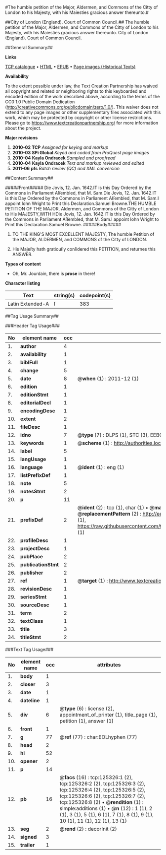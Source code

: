#The humble petition of the Major, Aldermen, and Commons of the Citty of London to his Majesty, with his Maiesties gracious answer thereunto.#

##City of London (England). Court of Common Council.##
The humble petition of the Major, Aldermen, and Commons of the Citty of London to his Majesty, with his Maiesties gracious answer thereunto.
City of London (England). Court of Common Council.

##General Summary##

**Links**

[TCP catalogue](http://www.ota.ox.ac.uk/tcp/)  • 
[HTML](http://tei.it.ox.ac.uk/tcp/Texts-HTML/free/A86/A86827.html)  • 
[EPUB](http://tei.it.ox.ac.uk/tcp/Texts-EPUB/free/A86/A86827.epub) • 
[Page images (Historical Texts)](https://historicaltexts.jisc.ac.uk/eebo-99872880e)

**Availability**

To the extent possible under law, the Text Creation Partnership has waived all copyright and related or neighboring rights to this keyboarded and encoded edition of the work described above, according to the terms of the CC0 1.0 Public Domain Dedication (http://creativecommons.org/publicdomain/zero/1.0/). This waiver does not extend to any page images or other supplementary files associated with this work, which may be protected by copyright or other license restrictions. Please go to https://www.textcreationpartnership.org/ for more information about the project.

**Major revisions**

1. __2010-02__ __TCP__ *Assigned for keying and markup*
1. __2010-03__ __SPi Global__ *Keyed and coded from ProQuest page images*
1. __2010-04__ __Kayla Ondracek__ *Sampled and proofread*
1. __2010-04__ __Kayla Ondracek__ *Text and markup reviewed and edited*
1. __2011-06__ __pfs__ *Batch review (QC) and XML conversion*

##Content Summary##

#####Front#####
Die Jovis, 12. Jan. 1642.IT is this Day Ordered by the Commons in Parliament Aſſembled, that M. Sam.Die Jovis, 12. Jan. 1642.IT is this Day Ordered by the Commons in Parliament Aſſembled, that M. Sam.I appoint Iohn Wright to Print this Declaration.Samuel Browne.THE HUMBLE PETITION OF THE MAJOR, Aldermen, and Commons of the Citty of London to His MAJESTY,WITH HDie Jovis, 12. Jan. 1642.IT is this Day Ordered by the Commons in Parliament Aſſembled, that M. Sam.I appoint Iohn Wright to Print this Declaration.Samuel Browne.
#####Body#####

1. TO THE KING'S MOST EXCELLENT MAJESTY, The humble Petition of the MAJOR, ALDERMEN, and COMMONS of the Citty of LONDON.

1. His Majeſty hath gratiouſly conſidered this PETITION, and returnes this ANSWER.

**Types of content**

  * Oh, Mr. Jourdain, there is **prose** in there!

**Character listing**


|Text|string(s)|codepoint(s)|
|---|---|---|
|Latin Extended-A|ſ|383|

##Tag Usage Summary##

###Header Tag Usage###

|No|element name|occ|attributes|
|---|---|---|---|
|1.|__author__|4||
|2.|__availability__|1||
|3.|__biblFull__|1||
|4.|__change__|5||
|5.|__date__|8| @__when__ (1) : 2011-12 (1)|
|6.|__edition__|1||
|7.|__editionStmt__|1||
|8.|__editorialDecl__|1||
|9.|__encodingDesc__|1||
|10.|__extent__|2||
|11.|__fileDesc__|1||
|12.|__idno__|7| @__type__ (7) : DLPS (1), STC (3), EEBO-CITATION (1), PROQUEST (1), VID (1)|
|13.|__keywords__|1| @__scheme__ (1) : http://authorities.loc.gov/ (1)|
|14.|__label__|5||
|15.|__langUsage__|1||
|16.|__language__|1| @__ident__ (1) : eng (1)|
|17.|__listPrefixDef__|1||
|18.|__note__|5||
|19.|__notesStmt__|2||
|20.|__p__|11||
|21.|__prefixDef__|2| @__ident__ (2) : tcp (1), char (1)  •  @__matchPattern__ (2) : ([0-9\-]+):([0-9IVX]+) (1), (.+) (1)  •  @__replacementPattern__ (2) : http://eebo.chadwyck.com/downloadtiff?vid=$1&page=$2 (1), https://raw.githubusercontent.com/textcreationpartnership/Texts/master/tcpchars.xml#$1 (1)|
|22.|__profileDesc__|1||
|23.|__projectDesc__|1||
|24.|__pubPlace__|2||
|25.|__publicationStmt__|2||
|26.|__publisher__|2||
|27.|__ref__|1| @__target__ (1) : http://www.textcreationpartnership.org/docs/. (1)|
|28.|__revisionDesc__|1||
|29.|__seriesStmt__|1||
|30.|__sourceDesc__|1||
|31.|__term__|2||
|32.|__textClass__|1||
|33.|__title__|3||
|34.|__titleStmt__|2||


###Text Tag Usage###

|No|element name|occ|attributes|
|---|---|---|---|
|1.|__body__|1||
|2.|__closer__|3||
|3.|__date__|1||
|4.|__dateline__|1||
|5.|__div__|6| @__type__ (6) : license (2), appointment_of_printer (1), title_page (1), petition (1), answer (1)|
|6.|__front__|1||
|7.|__g__|77| @__ref__ (77) : char:EOLhyphen (77)|
|8.|__head__|2||
|9.|__hi__|52||
|10.|__opener__|2||
|11.|__p__|14||
|12.|__pb__|16| @__facs__ (16) : tcp:125326:1 (2), tcp:125326:2 (2), tcp:125326:3 (2), tcp:125326:4 (2), tcp:125326:5 (2), tcp:125326:6 (2), tcp:125326:7 (2), tcp:125326:8 (2)  •  @__rendition__ (1) : simple:additions (1)  •  @__n__ (12) : 1 (1), 2 (1), 3 (1), 5 (1), 6 (1), 7 (1), 8 (1), 9 (1), 10 (1), 11 (1), 12 (1), 13 (1)|
|13.|__seg__|2| @__rend__ (2) : decorInit (2)|
|14.|__signed__|3||
|15.|__trailer__|1||
